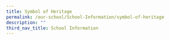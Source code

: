 ```yaml
---
title: Symbol of Heritage
permalink: /our-school/School-Information/symbol-of-heritage
description: ""
third_nav_title: School Information
---
```

